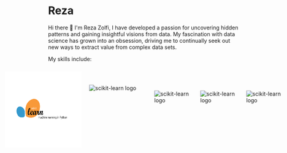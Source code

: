 # Reza
Hi there 👋 I'm Reza Zolfi,
I have developed a passion for uncovering hidden patterns and gaining insightful visions from data. My fascination with data science has grown into an obsession, driving me to continually seek out new ways to extract value from complex data sets.

My skills include:

<div style="display: flex; justify-content: center; align-items: center;">
  <img src="https://github.com/scikit-learn/scikit-learn/blob/main/doc/logos/scikit-learn-logo.svg" width="200" height="200" alt="scikit-learn logo" style="margin: 10px;">
  <img src="https://camo.githubusercontent.com/fe5ced87b3ae4c3c7c36fbeff02c3e0f99edae2dd1dd9d7b58195115788760ad/68747470733a2f2f7777772e74656e736f72666c6f772e6f72672f696d616765732f74665f6c6f676f5f686f72697a6f6e74616c2e706e67" width="150" height="130" alt="scikit-learn logo" style="margin: 10px;">
  <img src="https://github.com/valohai/ml-logos/blob/master/keras.svg" width="100" height="100" alt="scikit-learn logo" style="margin: 10px;">
  <img src="https://github.com/pandas-dev/pandas/blob/761bceb77d44aa63b71dda43ca46e8fd4b9d7422/web/pandas/static/img/pandas.svg" width="100" height="100" alt="scikit-learn logo" style="margin: 10px;">
  <img src="https://numpy.org/images/logo.svg" width="100" height="100" alt="scikit-learn logo" style="margin: 10px;">
</div>
